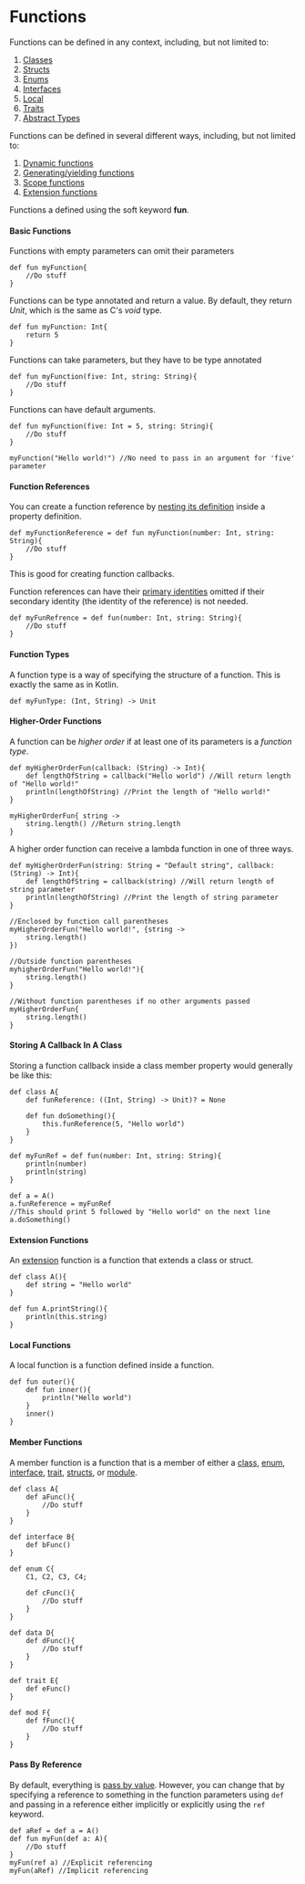 # Functions
Functions can be defined in any context, including, but not limited to:
1. [Classes](CLASSES.md)
2. [Structs](STRUCTS.md)
3. [Enums](ENUMS.md)
4. [Interfaces](INTERFACES.md)
5. [Local](#Local-Functions)
6. [Traits](TRAITS.md)
7. [Abstract Types](ABSTRACT_TYPES.md)

Functions can be defined in several different ways, including, but not limited to:
1. [Dynamic functions](DUCK_TYPING.md#Dynamic-Functions)
2. [Generating/yielding functions](COROUTINES.md#Generators)
3. [Scope functions](SCOPE_FUNCTIONS.md)
4. [Extension functions](EXTENSIONS.md#Extension-Functions)

Functions a defined using the soft keyword **fun**.

#### Basic Functions
Functions with empty parameters can omit their parameters
```
def fun myFunction{
    //Do stuff
}
```
Functions can be type annotated and return a value. By default, they return *Unit*, which is the same as C's *void* type.
```
def fun myFunction: Int{
    return 5
}
```
Functions can take parameters, but they have to be type annotated
```
def fun myFunction(five: Int, string: String){
    //Do stuff
}
```
Functions can have default arguments.
```
def fun myFunction(five: Int = 5, string: String){
    //Do stuff
}

myFunction("Hello world!") //No need to pass in an argument for 'five' parameter
```

#### Function References
You can create a function reference by [nesting its definition](DEFINITIONS.md#Definition-Nesting) inside a property definition.
```
def myFunctionReference = def fun myFunction(number: Int, string: String){
    //Do stuff
}
```
This is good for creating function callbacks. 

Function references can have their [primary identities](IDENTITIES.md#Identity-Order) omitted if their secondary identity (the identity of the reference) is not needed.
```
def myFunRefrence = def fun(number: Int, string: String){
    //Do stuff
}
```

#### Function Types
A function type is a way of specifying the structure of a function. This is exactly the same as in Kotlin.
```
def myFunType: (Int, String) -> Unit
```

#### Higher-Order Functions
A function can be *higher order* if at least one of its parameters is a *function type*.
```
def myHigherOrderFun(callback: (String) -> Int){
    def lengthOfString = callback("Hello world") //Will return length of "Hello world!"
    println(lengthOfString) //Print the length of "Hello world!"
}

myHigherOrderFun{ string ->
    string.length() //Return string.length
}
```
A higher order function can receive a lambda function in one of three ways.
```
def myHigherOrderFun(string: String = "Default string", callback: (String) -> Int){
    def lengthOfString = callback(string) //Will return length of string parameter
    println(lengthOfString) //Print the length of string parameter
}

//Enclosed by function call parentheses
myHigherOrderFun("Hello world!", {string -> 
    string.length()
})

//Outside function parentheses
myhigherOrderFun("Hello world!"){
    string.length()
}

//Without function parentheses if no other arguments passed
myHigherOrderFun{
    string.length()
}
```

#### Storing A Callback In A Class
Storing a function callback inside a class member property would generally be like this:
```
def class A{
    def funReference: ((Int, String) -> Unit)? = None

    def fun doSomething(){
        this.funReference(5, "Hello world")
    }
}

def myFunRef = def fun(number: Int, string: String){
    println(number)
    println(string)
}

def a = A()
a.funReference = myFunRef
//This should print 5 followed by "Hello world" on the next line
a.doSomething()
```

#### Extension Functions
An [extension](EXTENSIONS.md) function is a function that extends a class or struct.
```
def class A(){
    def string = "Hello world"
}

def fun A.printString(){
    println(this.string)
}
```

#### Local Functions
A local function is a function defined inside a function.
```
def fun outer(){
    def fun inner(){
        println("Hello world")
    }
    inner()
}
```

#### Member Functions
A member function is a function that is a member of either a [class](CLASSES.md), [enum](ENUMS.md), [interface](INTERFACE.md), [trait](TRAITS.md), [structs](STRUCTS.md), or [module](MODULES.md).
```
def class A{
    def aFunc(){
        //Do stuff
    }
}

def interface B{
    def bFunc()
}

def enum C{
    C1, C2, C3, C4;

    def cFunc(){
        //Do stuff
    }
}

def data D{
    def dFunc(){
        //Do stuff
    }
}

def trait E{
    def eFunc()
}

def mod F{
    def fFunc(){
        //Do stuff
    }
}
```

#### Pass By Reference
By default, everything is [pass by value](MEMORY_MANAGEMENT.md#Pass-By-Reference). However, you can change that by specifying a reference to something in the function parameters using `def` and passing in a reference either implicitly or explicitly using the `ref` keyword.
```
def aRef = def a = A()
def fun myFun(def a: A){
    //Do stuff
}
myFun(ref a) //Explicit referencing
myFun(aRef) //Implicit referencing
```